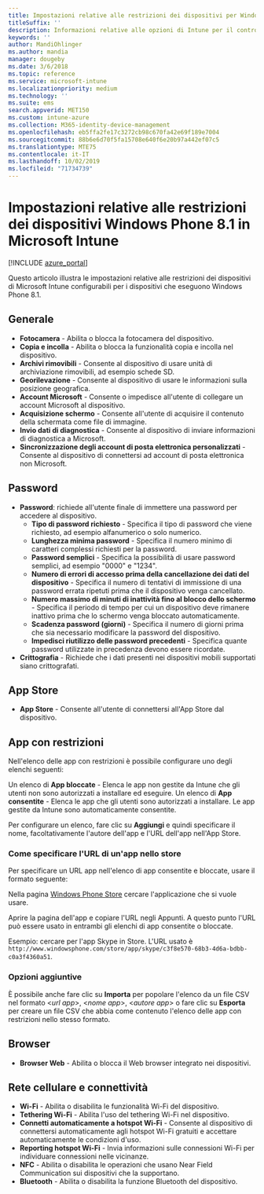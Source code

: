 ```yaml
---
title: Impostazioni relative alle restrizioni dei dispositivi per Windows Phone 8.1 in Microsoft Intune
titleSuffix: ''
description: Informazioni relative alle opzioni di Intune per il controllo delle impostazioni e funzionalità nei dispositivi che eseguono Windows Phone 8.1.
keywords: ''
author: MandiOhlinger
ms.author: mandia
manager: dougeby
ms.date: 3/6/2018
ms.topic: reference
ms.service: microsoft-intune
ms.localizationpriority: medium
ms.technology: ''
ms.suite: ems
search.appverid: MET150
ms.custom: intune-azure
ms.collection: M365-identity-device-management
ms.openlocfilehash: eb5ffa2fe17c3272cb98c670fa42e69f189e7004
ms.sourcegitcommit: 88b6e6d70f5fa15708e640f6e20b97a442ef07c5
ms.translationtype: MTE75
ms.contentlocale: it-IT
ms.lasthandoff: 10/02/2019
ms.locfileid: "71734739"
---
```

# <a name="microsoft-intune-windows-phone-81-device-restriction-settings"></a>Impostazioni relative alle restrizioni dei dispositivi Windows Phone 8.1 in Microsoft Intune

[!INCLUDE [azure_portal](../includes/azure_portal.md)]

Questo articolo illustra le impostazioni relative alle restrizioni dei dispositivi di Microsoft Intune configurabili per i dispositivi che eseguono Windows Phone 8.1.


## <a name="general"></a>Generale

- **Fotocamera** - Abilita o blocca la fotocamera del dispositivo.
- **Copia e incolla** - Abilita o blocca la funzionalità copia e incolla nel dispositivo.
- **Archivi rimovibili** - Consente al dispositivo di usare unità di archiviazione rimovibili, ad esempio schede SD.
- **Georilevazione** - Consente al dispositivo di usare le informazioni sulla posizione geografica.
- **Account Microsoft** - Consente o impedisce all'utente di collegare un account Microsoft al dispositivo.
- **Acquisizione schermo** - Consente all'utente di acquisire il contenuto della schermata come file di immagine.
- **Invio dati di diagnostica** - Consente al dispositivo di inviare informazioni di diagnostica a Microsoft.
- **Sincronizzazione degli account di posta elettronica personalizzati** - Consente al dispositivo di connettersi ad account di posta elettronica non Microsoft.

## <a name="password"></a>Password

- **Password**: richiede all'utente finale di immettere una password per accedere al dispositivo.
  - **Tipo di password richiesto** - Specifica il tipo di password che viene richiesto, ad esempio alfanumerico o solo numerico.
  - **Lunghezza minima password** - Specifica il numero minimo di caratteri complessi richiesti per la password.
  - **Password semplici** - Specifica la possibilità di usare password semplici, ad esempio "0000" e "1234".
  - **Numero di errori di accesso prima della cancellazione dei dati del dispositivo** - Specifica il numero di tentativi di immissione di una password errata ripetuti prima che il dispositivo venga cancellato.
  - **Numero massimo di minuti di inattività fino al blocco dello schermo** - Specifica il periodo di tempo per cui un dispositivo deve rimanere inattivo prima che lo schermo venga bloccato automaticamente.
  - **Scadenza password (giorni)** - Specifica il numero di giorni prima che sia necessario modificare la password del dispositivo.
  - **Impedisci riutilizzo delle password precedenti** - Specifica quante password utilizzate in precedenza devono essere ricordate.
- **Crittografia** - Richiede che i dati presenti nei dispositivi mobili supportati siano crittografati.

## <a name="app-store"></a>App Store

- **App Store** - Consente all'utente di connettersi all'App Store dal dispositivo.

## <a name="restricted-apps"></a>App con restrizioni

Nell'elenco delle app con restrizioni è possibile configurare uno degli elenchi seguenti:

Un elenco di **App bloccate** - Elenca le app non gestite da Intune che gli utenti non sono autorizzati a installare ed eseguire.
Un elenco di **App consentite** - Elenca le app che gli utenti sono autorizzati a installare. Le app gestite da Intune sono automaticamente consentite.

Per configurare un elenco, fare clic su **Aggiungi** e quindi specificare il nome, facoltativamente l'autore dell'app e l'URL dell'app nell'App Store.

### <a name="how-to-specify-the-url-to-an-app-in-the-store"></a>Come specificare l'URL di un'app nello store

Per specificare un URL app nell'elenco di app consentite e bloccate, usare il formato seguente:

Nella pagina [Windows Phone Store](https://www.microsoft.com/store/apps/windows-phone) cercare l'applicazione che si vuole usare.

Aprire la pagina dell'app e copiare l'URL negli Appunti. A questo punto l'URL può essere usato in entrambi gli elenchi di app consentite o bloccate.

Esempio: cercare per l'app Skype in Store. L'URL usato è `http://www.windowsphone.com/store/app/skype/c3f8e570-68b3-4d6a-bdbb-c0a3f4360a51`.



### <a name="additional-options"></a>Opzioni aggiuntive

È possibile anche fare clic su **Importa** per popolare l'elenco da un file CSV nel formato <*url app*>, <*nome app*>, <*autore app*> o fare clic su **Esporta** per creare un file CSV che abbia come contenuto l'elenco delle app con restrizioni nello stesso formato.


## <a name="browser"></a>Browser

- **Browser Web** - Abilita o blocca il Web browser integrato nei dispositivi.

## <a name="cellular-and-connectivity"></a>Rete cellulare e connettività

- **Wi-Fi** - Abilita o disabilita le funzionalità Wi-Fi del dispositivo.
- **Tethering Wi-Fi** - Abilita l'uso del tethering Wi-Fi nel dispositivo.
- **Connetti automaticamente a hotspot Wi-Fi** - Consente al dispositivo di connettersi automaticamente agli hotspot Wi-Fi gratuiti e accettare automaticamente le condizioni d'uso.
- **Reporting hotspot Wi-Fi** - Invia informazioni sulle connessioni Wi-Fi per individuare connessioni nelle vicinanze.
- **NFC** - Abilita o disabilita le operazioni che usano Near Field Communication sui dispositivi che la supportano.
- **Bluetooth** - Abilita o disabilita la funzione Bluetooth del dispositivo.
